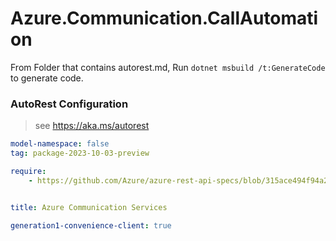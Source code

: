 # Azure.Communication.CallAutomation

From Folder that contains autorest.md, Run `dotnet msbuild /t:GenerateCode` to generate code.

### AutoRest Configuration
> see https://aka.ms/autorest

```yaml
model-namespace: false
tag: package-2023-10-03-preview

require:
    - https://github.com/Azure/azure-rest-api-specs/blob/315ace494f94a2fb53c4b67e1fde34484f0a3902/specification/communication/data-plane/CallAutomation/readme.mdmd


title: Azure Communication Services

generation1-convenience-client: true
```
